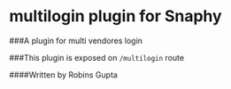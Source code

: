 # multilogin plugin for Snaphy


###A plugin for multi vendores login

###This plugin is exposed on  `/multilogin` route




####Written by Robins Gupta

